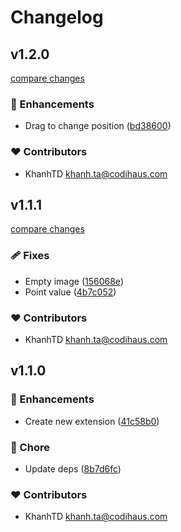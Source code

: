 # Changelog


## v1.2.0

[compare changes](https://github.com/codihaus/directus-extension-image-hotspot/compare/v1.1.1...v1.2.0)

### 🚀 Enhancements

- Drag to change position ([bd38600](https://github.com/codihaus/directus-extension-image-hotspot/commit/bd38600))

### ❤️ Contributors

- KhanhTD <khanh.ta@codihaus.com>

## v1.1.1

[compare changes](https://github.com/codihaus/directus-extension-image-hotspot/compare/v1.1.0...v1.1.1)

### 🩹 Fixes

- Empty image ([156068e](https://github.com/codihaus/directus-extension-image-hotspot/commit/156068e))
- Point value ([4b7c052](https://github.com/codihaus/directus-extension-image-hotspot/commit/4b7c052))

### ❤️ Contributors

- KhanhTD <khanh.ta@codihaus.com>

## v1.1.0


### 🚀 Enhancements

- Create new extension ([41c58b0](https://github.com/codihaus/directus-extension-image-hotspot/commit/41c58b0))

### 🏡 Chore

- Update deps ([8b7d6fc](https://github.com/codihaus/directus-extension-image-hotspot/commit/8b7d6fc))

### ❤️ Contributors

- KhanhTD <khanh.ta@codihaus.com>

